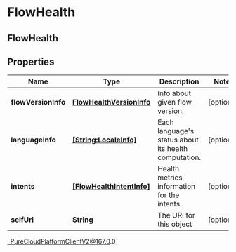 # FlowHealth

## FlowHealth

## Properties

|Name | Type | Description | Notes|
|------------ | ------------- | ------------- | -------------|
| **flowVersionInfo** | [**FlowHealthVersionInfo**](FlowHealthVersionInfo) | Info about given flow version. | [optional] |
| **languageInfo** | [**[String:LocaleInfo]**](LocaleInfo) | Each language&#39;s status about its health computation. | [optional] |
| **intents** | [**[FlowHealthIntentInfo]**]([FlowHealthIntentInfo]) | Health metrics information for the intents. | [optional] |
| **selfUri** | **String** | The URI for this object | [optional] |



_PureCloudPlatformClientV2@167.0.0_
